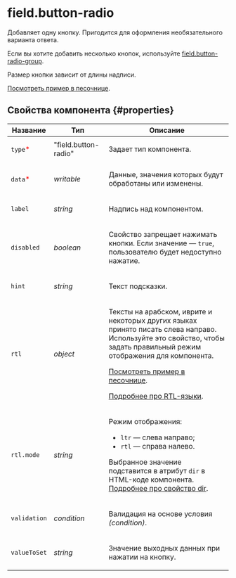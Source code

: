 # field.button-radio

Добавляет одну кнопку. Пригодится для оформления необязательного варианта ответа.

Если вы хотите добавить несколько кнопок, используйте [field.button-radio-group](field.button-radio-group.md).

Размер кнопки зависит от длины надписи.

[Посмотреть пример в песочнице](https://clck.ru/T6V8x).

## Свойства компонента {#properties}

| Название                                 | Тип                  | Описание                                                                                                                                                                                                                                                                                                                                                  |
| ---------------------------------------- | -------------------- | --------------------------------------------------------------------------------------------------------------------------------------------------------------------------------------------------------------------------------------------------------------------------------------------------------------------------------------------------------- |
| `type`<span style="color: red">\*</span> | "field.button-radio" | <p>Задает тип компонента.</p>                                                                                                                                                                                                                                                                                                                             |
| `data`<span style="color: red">\*</span> | _writable_           | <p>Данные, значения которых будут обработаны или изменены.</p>                                                                                                                                                                                                                                                                                            |
| `label`                                  | _string_             | <p>Надпись над компонентом.</p>                                                                                                                                                                                                                                                                                                                           |
| `disabled`                               | _boolean_            | <p>Свойство запрещает нажимать кнопки. Если значение — `true`, пользователю будет недоступно нажатие.</p>                                                                                                                                                                                                                                                 |
| `hint`                                   | _string_             | <p>Текст подсказки.</p>                                                                                                                                                                                                                                                                                                                                   |
| `rtl`                                    | _object_             | <p>Тексты на арабском, иврите и некоторых других языках принято писать слева направо. Используйте это свойство, чтобы задать правильный режим отображения для компонента.</p><p><a href="https://clck.ru/amHBJ">Посмотреть пример в песочнице</a>.</p><p><a href="https://www.w3.org/International/questions/qa-scripts">Подробнее про RTL-языки</a>.</p> |
| `rtl.mode`                               | _string_             | <p>Режим отображения:</p><ul><li>`ltr` — слева направо;</li><li>`rtl` — справа налево.</li></ul><p>Выбранное значение подставится в атрибут `dir` в HTML-коде компонента. <a href="https://www.w3.org/International/questions/qa-html-dir">Подробнее про свойство dir</a>.</p>                                                                            |
| `validation`                             | _condition_          | <p>Валидация на основе условия <em>(condition)</em>.</p>                                                                                                                                                                                                                                                                                                  |
| `valueToSet`                             | _string_             | <p>Значение выходных данных при нажатии на кнопку.</p>                                                                                                                                                                                                                                                                                                    |
